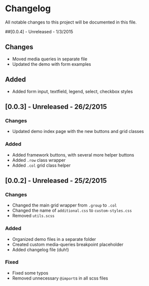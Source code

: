 # Changelog

All notable changes to this project will be documented in this file.

##[0.0.4] - Unreleased - 1/3/2015
## Changes
- Moved media queries in separate file
- Updated the demo with form examples

## Added
- Added form input, textfield, legend, select, checkbox styles


## [0.0.3] - Unreleased - 26/2/2015
### Changes
- Updated demo index page with the new buttons and grid classes

### Added
- Added framework buttons, with several more helper buttons
- Added `.row` class wrapper
- Added `.col` grid class helper


## [0.0.2] - Unreleased - 25/2/2015
### Changes
- Changed the main grid wrapper from `.group` to `.col`
- Changed the name of `additional.css` to `custom-styles.css`
- Removed `utils.scss`

### Added
- Organized demo files in a separate folder
- Created custom media-queries breakpoint placeholder
- Added changelog file (duh!)

### Fixed
- Fixed some typos
- Removed unnecessary `@import`s in all scss files
